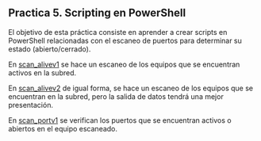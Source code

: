 ## Practica 5. Scripting en PowerShell

El objetivo de esta práctica consiste en aprender a crear scripts en PowerShell relacionadas con el escaneo de puertos para determinar su estado (abierto/cerrado).

En [scan_alivev1](./scan_alivev1.ps1) se hace un escaneo de los equipos que se encuentran activos en la subred.

En [scan_alivev2](./scan_alivev2.ps1) de igual forma, se hace un escaneo de los equipos que se encuentran en la subred, pero la salida de datos tendrá una mejor presentación.

En [scan_portv1](./scan_portv1.ps1) se verifican los puertos que se encuentran activos o abiertos en el equipo escaneado.